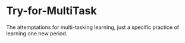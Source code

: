 # Try-for-MultiTask
The attemptations for multi-tasking learning, just a specific practice of learning one new period.
